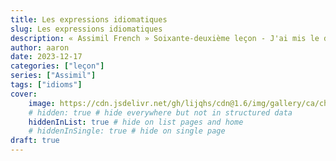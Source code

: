```yaml
---
title: Les expressions idiomatiques
slug: Les expressions idiomatiques
description: « Assimil French » Soixante-deuxième leçon - J'ai mis le doigt sur ton problème...
author: aaron
date: 2023-12-17
categories: ["leçon"]
series: ["Assimil"]
tags: ["idioms"]
cover: 
    image: https://cdn.jsdelivr.net/gh/lijqhs/cdn@1.6/img/gallery/ca/chris-czermak-0b9eOKZU_dE-unsplash.jpg
    # hidden: true # hide everywhere but not in structured data
    hiddenInList: true # hide on list pages and home
    # hiddenInSingle: true # hide on single page
draft: true
---
```



